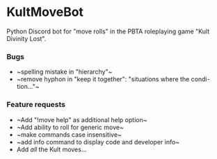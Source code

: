 # KultMoveBot
Python Discord bot for "move rolls" in the PBTA roleplaying game "Kult Divinity Lost".

### Bugs
- ~spelling mistake in "hierarchy"~
- ~remove hyphon in "keep it together": "situations where the condi- tion..."~

### Feature requests
- ~Add "!move help" as additional help option~
- ~Add ability to roll for generic move~
- ~make commands case insensitive~
- ~add info command to display code and developer info~
- Add *all* the Kult moves...
